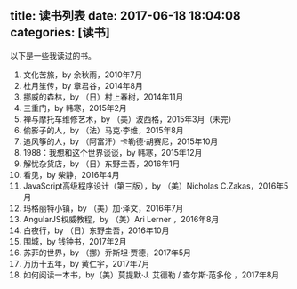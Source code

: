 title: 读书列表
date: 2017-06-18 18:04:08
categories: [读书]
---
以下是一些我读过的书。
<ol>
    <li>文化苦旅，by 余秋雨，2010年7月</li>
    <li>杜月笙传，by 章君谷，2014年8月</li>
    <li>挪威的森林，by （日）村上春树，2014年11月</li>
    <li>三重门，by 韩寒，2015年2月</li>
    <li>禅与摩托车维修艺术，by （美）波西格，2015年3月（未完）</li>
    <li>偷影子的人，by （法）马克·李维，2015年8月</li>
    <li>追风筝的人，by （阿富汗）卡勒德·胡赛尼，2015年10月</li>
    <li>1988：我想和这个世界谈谈，by 韩寒，2015年12月</li>
    <li>解忧杂货店，by （日）东野圭吾，2016年1月</li>
    <li>看见，by 柴静，2016年4月</li>
    <li>JavaScript高级程序设计（第三版），by （美）Nicholas C.Zakas，2016年5月</li>
    <li>玛格丽特小镇，by （美）加·泽文，2016年7月</li>
    <li>AngularJS权威教程，by （美）Ari Lerner ，2016年8月</li>
    <li>白夜行，by （日）东野圭吾，2016年10月</li>
    <li>围城，by 钱钟书，2017年2月</li>
    <li>苏菲的世界，by （挪）乔斯坦·贾德，2017年5月</li>
    <li>万历十五年，by 黄仁宇，2017年7月</li>
    <li>如何阅读一本书，by（美）莫提默·J. 艾德勒 / 查尔斯·范多伦 ，2017年8月</li>
</ol>